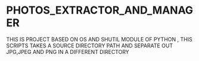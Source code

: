 # PHOTOS_EXTRACTOR_AND_MANAGER
THIS IS PROJECT BASED ON OS AND SHUTIL MODULE OF PYTHON , THIS  SCRIPTS TAKES A SOURCE DIRECTORY PATH AND SEPARATE OUT JPG,JPEG AND PNG  IN A DIFFERENT DIRECTORY 
